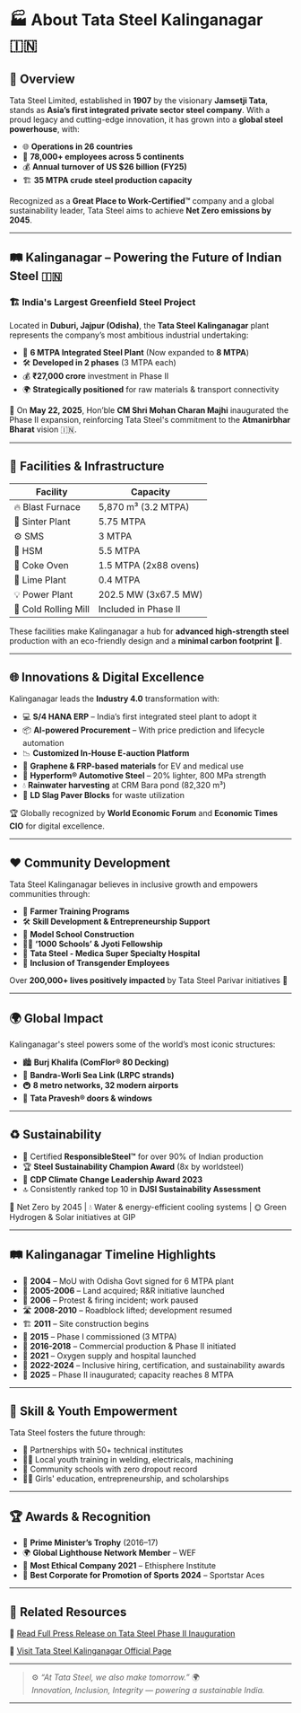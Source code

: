 # 🏭 About Tata Steel Kalinganagar 🇮🇳

## 🌟 Overview

Tata Steel Limited, established in **1907** by the visionary **Jamsetji Tata**, stands as **Asia’s first integrated private sector steel company**. With a proud legacy and cutting-edge innovation, it has grown into a **global steel powerhouse**, with:

- 🌐 **Operations in 26 countries**
- 💼 **78,000+ employees across 5 continents**
- 💰 **Annual turnover of US $26 billion (FY25)**
- 🏗️ **35 MTPA crude steel production capacity**

Recognized as a **Great Place to Work-Certified™** company and a global sustainability leader, Tata Steel aims to achieve **Net Zero emissions by 2045**.

---

## 🛤️ Kalinganagar – Powering the Future of Indian Steel 🇮🇳

### 🏗️ India's Largest Greenfield Steel Project

Located in **Duburi, Jajpur (Odisha)**, the **Tata Steel Kalinganagar** plant represents the company’s most ambitious industrial undertaking:

- 🧱 **6 MTPA Integrated Steel Plant** (Now expanded to **8 MTPA**)
- 🛠️ **Developed in 2 phases** (3 MTPA each)
- 💰 **₹27,000 crore** investment in Phase II
- 🌍 **Strategically positioned** for raw materials & transport connectivity

📅 On **May 22, 2025**, Hon’ble **CM Shri Mohan Charan Majhi** inaugurated the Phase II expansion, reinforcing Tata Steel's commitment to the **Atmanirbhar Bharat** vision 🇮🇳.

---

## 🧱 Facilities & Infrastructure

| Facility             | Capacity              |
| -------------------- | --------------------- |
| 🔥 Blast Furnace     | 5,870 m³ (3.2 MTPA)   |
| 🧪 Sinter Plant      | 5.75 MTPA             |
| ⚙️ SMS               | 3 MTPA                |
| 📏 HSM               | 5.5 MTPA              |
| 🧊 Coke Oven         | 1.5 MTPA (2x88 ovens) |
| 🧱 Lime Plant        | 0.4 MTPA              |
| 💡 Power Plant       | 202.5 MW (3x67.5 MW)  |
| 🧊 Cold Rolling Mill | Included in Phase II  |

These facilities make Kalinganagar a hub for **advanced high-strength steel** production with an eco-friendly design and a **minimal carbon footprint** 🌱.

---

## 🌐 Innovations & Digital Excellence

Kalinganagar leads the **Industry 4.0** transformation with:

- 💻 **S/4 HANA ERP** – India’s first integrated steel plant to adopt it
- 📦 **AI-powered Procurement** – With price prediction and lifecycle automation
- 📉 **Customized In-House E-auction Platform**
- 🧱 **Graphene & FRP-based materials** for EV and medical use
- 🚗 **Hyperform® Automotive Steel** – 20% lighter, 800 MPa strength
- 💧 **Rainwater harvesting** at CRM Bara pond (82,320 m³)
- 🔄 **LD Slag Paver Blocks** for waste utilization

🏆 Globally recognized by **World Economic Forum** and **Economic Times CIO** for digital excellence.

---

## ❤️ Community Development

Tata Steel Kalinganagar believes in inclusive growth and empowers communities through:

- 🌾 **Farmer Training Programs**
- 🛠️ **Skill Development & Entrepreneurship Support**
- 🏫 **Model School Construction**
- 🧑‍🎓 **‘1000 Schools’ & Jyoti Fellowship**
- 🏥 **Tata Steel - Medica Super Specialty Hospital**
- 🌈 **Inclusion of Transgender Employees**

Over **200,000+ lives positively impacted** by Tata Steel Parivar initiatives 🙌

---

## 🌍 Global Impact

Kalinganagar's steel powers some of the world’s most iconic structures:

- 🏙️ **Burj Khalifa (ComFlor® 80 Decking)**
- 🌉 **Bandra-Worli Sea Link (LRPC strands)**
- 🚇 **8 metro networks, 32 modern airports**
- 🚪 **Tata Pravesh® doors & windows**

---

## ♻️ Sustainability

- 🌿 Certified **ResponsibleSteel™** for over 90% of Indian production
- 🏆 **Steel Sustainability Champion Award** (8x by worldsteel)
- 🏅 **CDP Climate Change Leadership Award 2023**
- 🔝 Consistently ranked top 10 in **DJSI Sustainability Assessment**

💚 Net Zero by 2045 | 💧 Water & energy-efficient cooling systems | 🌞 Green Hydrogen & Solar initiatives at GIP

---

## 🛤️ Kalinganagar Timeline Highlights

- 📜 **2004** – MoU with Odisha Govt signed for 6 MTPA plant
- 🧱 **2005-2006** – Land acquired; R&R initiative launched
- 🛑 **2006** – Protest & firing incident; work paused
- 🛣️ **2008-2010** – Roadblock lifted; development resumed
- 🏗️ **2011** – Site construction begins
- 🚀 **2015** – Phase I commissioned (3 MTPA)
- 🔧 **2016-2018** – Commercial production & Phase II initiated
- 🏥 **2021** – Oxygen supply and hospital launched
- 💼 **2022-2024** – Inclusive hiring, certification, and sustainability awards
- 🏁 **2025** – Phase II inaugurated; capacity reaches 8 MTPA

---

## 🧠 Skill & Youth Empowerment

Tata Steel fosters the future through:

- 🤝 Partnerships with 50+ technical institutes
- 👨‍🏭 Local youth training in welding, electricals, machining
- 🏫 Community schools with zero dropout record
- 👩‍🎓 Girls' education, entrepreneurship, and scholarships

---

## 🏆 Awards & Recognition

- 🥇 **Prime Minister’s Trophy** (2016–17)
- 🌍 **Global Lighthouse Network Member** – WEF
- 🤝 **Most Ethical Company 2021** – Ethisphere Institute
- 🏅 **Best Corporate for Promotion of Sports 2024** – Sportstar Aces

---

## 🔗 Related Resources

📄 [Read Full Press Release on Tata Steel Phase II Inauguration](https://www.tatasteel.com/newsroom/press-releases/india/2025/tata-steel-inaugurates-phase-ii-expansion-of-kalinganagar-operations/)

📍 [Visit Tata Steel Kalinganagar Official Page](https://www.tatasteel.com)

---

> ⚙️ _“At Tata Steel, we also make tomorrow.”_ 🌍  
> _Innovation, Inclusion, Integrity — powering a sustainable India._

---
